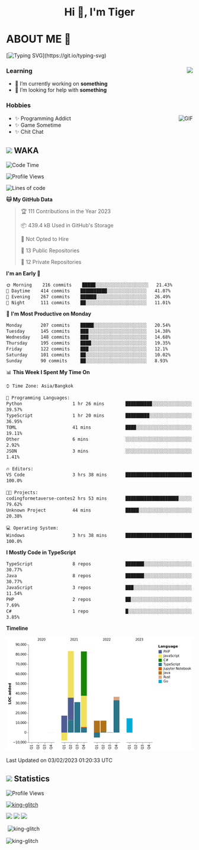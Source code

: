 <h1 align="center">Hi 👋, I'm Tiger</h1>




# ABOUT ME 💬

[![Typing SVG](https://readme-typing-svg.herokuapp.com?color=22F771&vCenter=true&lines=A+perssionate+developer+from+nowhere.)](https://git.io/typing-svg)

<div>
 <img align="right" src="https://spotify-github-profile.vercel.app/api/view?uid=12129734423&cover_image=false&theme=default&bar_color=22d016&bar_color_cover=true" />
 <h3>Learning</h3>
 
 <ul>
  <li>🔭 I’m currently working on <b>something</b></li>
  <li>🤝 I’m looking for help with <b>something</b></li>
 </ul>
 
</div>
<div>
 <h3>Hobbies</h3>
 <img align="right" height="475px"  alt="GIF" src="https://i.pinimg.com/originals/1f/b7/db/1fb7dbee557e5ed509f7517da8a84d58.gif" />
 <ul>
  <li>✨ Programming Addict</li>
  <li>✨ Game Sometime</li>
  <li>✨ Chit Chat</li>
 </ul>
 
</div>



## <img height="40" src="https://raw.githubusercontent.com/innng/innng/master/assets/kyubey.gif"/> WAKA

<!--START_SECTION:waka-->
![Code Time](http://img.shields.io/badge/Code%20Time-1%2C302%20hrs%2056%20mins-blue)

![Profile Views](http://img.shields.io/badge/Profile%20Views-7-blue)

![Lines of code](https://img.shields.io/badge/From%20Hello%20World%20I%27ve%20Written-278%20Thousand%20lines%20of%20code-blue)

**🐱 My GitHub Data** 

> 🏆 111 Contributions in the Year 2023
 > 
> 📦 439.4 kB Used in GitHub's Storage 
 > 
> 🚫 Not Opted to Hire
 > 
> 📜 13 Public Repositories 
 > 
> 🔑 12 Private Repositories  
 > 
**I'm an Early 🐤** 

```text
🌞 Morning    216 commits    █████░░░░░░░░░░░░░░░░░░░░   21.43% 
🌆 Daytime    414 commits    ██████████░░░░░░░░░░░░░░░   41.07% 
🌃 Evening    267 commits    ██████░░░░░░░░░░░░░░░░░░░   26.49% 
🌙 Night      111 commits    ██░░░░░░░░░░░░░░░░░░░░░░░   11.01%

```
📅 **I'm Most Productive on Monday** 

```text
Monday       207 commits    █████░░░░░░░░░░░░░░░░░░░░   20.54% 
Tuesday      145 commits    ███░░░░░░░░░░░░░░░░░░░░░░   14.38% 
Wednesday    148 commits    ███░░░░░░░░░░░░░░░░░░░░░░   14.68% 
Thursday     195 commits    ████░░░░░░░░░░░░░░░░░░░░░   19.35% 
Friday       122 commits    ███░░░░░░░░░░░░░░░░░░░░░░   12.1% 
Saturday     101 commits    ██░░░░░░░░░░░░░░░░░░░░░░░   10.02% 
Sunday       90 commits     ██░░░░░░░░░░░░░░░░░░░░░░░   8.93%

```


📊 **This Week I Spent My Time On** 

```text
⌚︎ Time Zone: Asia/Bangkok

💬 Programming Languages: 
Python                   1 hr 26 mins        ██████████░░░░░░░░░░░░░░░   39.57% 
TypeScript               1 hr 20 mins        █████████░░░░░░░░░░░░░░░░   36.95% 
TOML                     41 mins             ████░░░░░░░░░░░░░░░░░░░░░   19.11% 
Other                    6 mins              ░░░░░░░░░░░░░░░░░░░░░░░░░   2.92% 
JSON                     3 mins              ░░░░░░░░░░░░░░░░░░░░░░░░░   1.41%

🔥 Editors: 
VS Code                  3 hrs 38 mins       █████████████████████████   100.0%

🐱‍💻 Projects: 
codingformetaverse-contes2 hrs 53 mins       ████████████████████░░░░░   79.62% 
Unknown Project          44 mins             █████░░░░░░░░░░░░░░░░░░░░   20.38%

💻 Operating System: 
Windows                  3 hrs 38 mins       █████████████████████████   100.0%

```

**I Mostly Code in TypeScript** 

```text
TypeScript               8 repos             ███████░░░░░░░░░░░░░░░░░░   30.77% 
Java                     8 repos             ███████░░░░░░░░░░░░░░░░░░   30.77% 
JavaScript               3 repos             ███░░░░░░░░░░░░░░░░░░░░░░   11.54% 
PHP                      2 repos             ██░░░░░░░░░░░░░░░░░░░░░░░   7.69% 
C#                       1 repo              █░░░░░░░░░░░░░░░░░░░░░░░░   3.85%

```


**Timeline**

![Chart not found](https://raw.githubusercontent.com/king-glitch/king-glitch/main/charts/bar_graph.png) 


 Last Updated on 03/02/2023 01:20:33 UTC
<!--END_SECTION:waka-->
## <img height="40" src="https://raw.githubusercontent.com/innng/innng/master/assets/kyubey.gif"/> Statistics
![Profile Views](https://komarev.com/ghpvc/?username=king-glitch)  

<p align="left"> 
 <a href="https://github.com/ryo-ma/github-profile-trophy">
  <img src="https://github-profile-trophy.vercel.app/?username=king-glitch&theme=dracula" alt="king-glitch" />
 </a> </p>

![](https://github-profile-summary-cards.vercel.app/api/cards/profile-details?username=king-glitch&theme=dracula)
![](https://github-profile-summary-cards.vercel.app/api/cards/stats?username=king-glitch&theme=dracula) 
![](https://github-profile-summary-cards.vercel.app/api/cards/productive-time?username=king-glitch&theme=dracula)


<p>&nbsp;<img align="center" src="https://github-readme-stats.vercel.app/api?username=king-glitch&theme=dracula" alt="king-glitch" /></p>

<p><img align="center" src="https://github-readme-streak-stats.herokuapp.com/?user=king-glitch&theme=dracula" alt="king-glitch" /></p>
